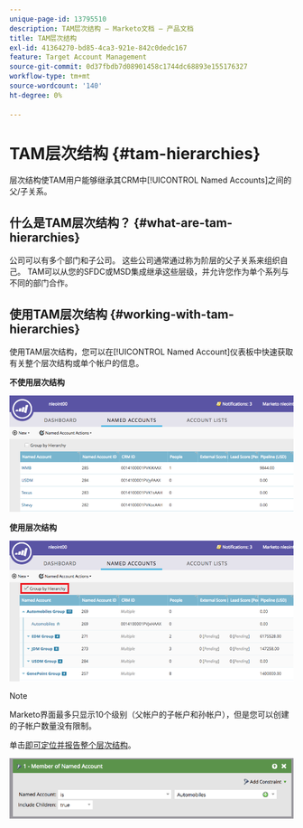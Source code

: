 ```yaml
---
unique-page-id: 13795510
description: TAM层次结构 — Marketo文档 — 产品文档
title: TAM层次结构
exl-id: 41364270-bd85-4ca3-921e-842c0dedc167
feature: Target Account Management
source-git-commit: 0d37fbdb7d08901458c1744dc68893e155176327
workflow-type: tm+mt
source-wordcount: '140'
ht-degree: 0%

---
```


# TAM层次结构 {#tam-hierarchies}

层次结构使TAM用户能够继承其CRM中[!UICONTROL Named Accounts]之间的父/子关系。

## 什么是TAM层次结构？ {#what-are-tam-hierarchies}

公司可以有多个部门和子公司。 这些公司通常通过称为阶层的父子关系来组织自己。 TAM可以从您的SFDC或MSD集成继承这些层级，并允许您作为单个系列与不同的部门合作。

## 使用TAM层次结构 {#working-with-tam-hierarchies}

使用TAM层次结构，您可以在[!UICONTROL Named Account]仪表板中快速获取有关整个层次结构或单个帐户的信息。

**不使用层次结构**

![](assets/before.png)

**使用层次结构**

![](assets/after.png)

>[!NOTE]
>
>Marketo界面最多只显示10个级别（父帐户的子帐户和孙帐户），但是您可以创建的子帐户数量没有限制。

单击[即可定位并报告整个层次结构](/help/marketo/product-docs/target-account-management/engage/account-filters.md#member-of-named-account)。

![](assets/member.png)

